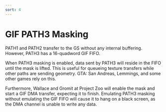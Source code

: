 ```yaml
---
sort: 4
---
```


# GIF PATH3 Masking

PATH1 and PATH2 transfer to the GS without any internal buffering. However, PATH3 has a 16-quadword GIF FIFO.

When PATH3 masking is enabled, data sent by PATH3 will reside in the FIFO until the mask is lifted. This is useful for queueing texture transfers while other paths are sending geometry. GTA: San Andreas, Lemmings, and some other games rely on this.

Furthermore, Wallace and Gromit at Project Zoo will enable the mask and start a GIF DMA transfer, expecting it to finish. Emulating PATH3 masking without emulating the GIF FIFO will cause it to hang on a black screen, as the DMA channel is unable to write any data.
